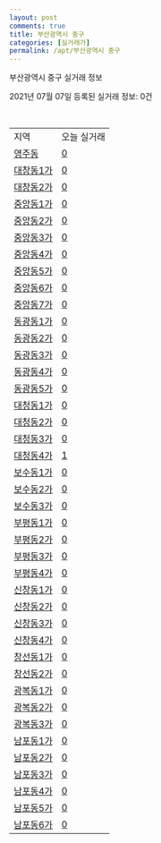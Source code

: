 ```yaml
---
layout: post
comments: true
title: 부산광역시 중구
categories: [실거래가]
permalink: /apt/부산광역시 중구
---
```


부산광역시 중구 실거래 정보

2021년 07월 07일 등록된 실거래 정보: 0건

<script type="text/javascript">
  google.charts.load('current', {'packages':['corechart']});
  google.charts.setOnLoadCallback(drawChart);

  function drawChart() {
    var data = google.visualization.arrayToDataTable([['거래일', '매매', '전월세', '전매'], ['20-07', 18, 7, 1], ['20-08', 30, 17, 0], ['20-09', 31, 12, 0], ['20-10', 41, 16, 1], ['20-11', 36, 13, 2], ['20-12', 50, 16, 3], ['21-01', 31, 16, 3], ['21-02', 27, 19, 3], ['21-03', 30, 19, 5], ['21-04', 40, 15, 12], ['21-05', 41, 8, 19], ['21-06', 19, 24, 5], ['21-07', 1, 2, 0]]);

    var options = {
      title: '최근 유형별 거래량 추이',
      legend: { position: 'bottom' }
    };

    var chart = new google.visualization.LineChart(document.getElementById('columnchart_material'));
    chart.draw(data, (options));
  }
</script>

<div id="columnchart_material" style="width: 95%; margin-left: -35px"></div>
<br>
<table class="sortable">
  <tr>
    <td>지역</td>
    <td>오늘 실거래</td>
  </tr>

  
  <tr class="item">
    <td><a href="부산광역시 중구 영주동">영주동</a></td>
    <td><a href="부산광역시 중구 영주동">0</a></td>
  </tr>
    

  <tr class="item">
    <td><a href="부산광역시 중구 대창동1가">대창동1가</a></td>
    <td><a href="부산광역시 중구 대창동1가">0</a></td>
  </tr>
    

  <tr class="item">
    <td><a href="부산광역시 중구 대창동2가">대창동2가</a></td>
    <td><a href="부산광역시 중구 대창동2가">0</a></td>
  </tr>
    

  <tr class="item">
    <td><a href="부산광역시 중구 중앙동1가">중앙동1가</a></td>
    <td><a href="부산광역시 중구 중앙동1가">0</a></td>
  </tr>
    

  <tr class="item">
    <td><a href="부산광역시 중구 중앙동2가">중앙동2가</a></td>
    <td><a href="부산광역시 중구 중앙동2가">0</a></td>
  </tr>
    

  <tr class="item">
    <td><a href="부산광역시 중구 중앙동3가">중앙동3가</a></td>
    <td><a href="부산광역시 중구 중앙동3가">0</a></td>
  </tr>
    

  <tr class="item">
    <td><a href="부산광역시 중구 중앙동4가">중앙동4가</a></td>
    <td><a href="부산광역시 중구 중앙동4가">0</a></td>
  </tr>
    

  <tr class="item">
    <td><a href="부산광역시 중구 중앙동5가">중앙동5가</a></td>
    <td><a href="부산광역시 중구 중앙동5가">0</a></td>
  </tr>
    

  <tr class="item">
    <td><a href="부산광역시 중구 중앙동6가">중앙동6가</a></td>
    <td><a href="부산광역시 중구 중앙동6가">0</a></td>
  </tr>
    

  <tr class="item">
    <td><a href="부산광역시 중구 중앙동7가">중앙동7가</a></td>
    <td><a href="부산광역시 중구 중앙동7가">0</a></td>
  </tr>
    

  <tr class="item">
    <td><a href="부산광역시 중구 동광동1가">동광동1가</a></td>
    <td><a href="부산광역시 중구 동광동1가">0</a></td>
  </tr>
    

  <tr class="item">
    <td><a href="부산광역시 중구 동광동2가">동광동2가</a></td>
    <td><a href="부산광역시 중구 동광동2가">0</a></td>
  </tr>
    

  <tr class="item">
    <td><a href="부산광역시 중구 동광동3가">동광동3가</a></td>
    <td><a href="부산광역시 중구 동광동3가">0</a></td>
  </tr>
    

  <tr class="item">
    <td><a href="부산광역시 중구 동광동4가">동광동4가</a></td>
    <td><a href="부산광역시 중구 동광동4가">0</a></td>
  </tr>
    

  <tr class="item">
    <td><a href="부산광역시 중구 동광동5가">동광동5가</a></td>
    <td><a href="부산광역시 중구 동광동5가">0</a></td>
  </tr>
    

  <tr class="item">
    <td><a href="부산광역시 중구 대청동1가">대청동1가</a></td>
    <td><a href="부산광역시 중구 대청동1가">0</a></td>
  </tr>
    

  <tr class="item">
    <td><a href="부산광역시 중구 대청동2가">대청동2가</a></td>
    <td><a href="부산광역시 중구 대청동2가">0</a></td>
  </tr>
    

  <tr class="item">
    <td><a href="부산광역시 중구 대청동3가">대청동3가</a></td>
    <td><a href="부산광역시 중구 대청동3가">0</a></td>
  </tr>
    

  <tr class="item">
    <td><a href="부산광역시 중구 대청동4가">대청동4가</a></td>
    <td><a href="부산광역시 중구 대청동4가">1</a></td>
  </tr>
    

  <tr class="item">
    <td><a href="부산광역시 중구 보수동1가">보수동1가</a></td>
    <td><a href="부산광역시 중구 보수동1가">0</a></td>
  </tr>
    

  <tr class="item">
    <td><a href="부산광역시 중구 보수동2가">보수동2가</a></td>
    <td><a href="부산광역시 중구 보수동2가">0</a></td>
  </tr>
    

  <tr class="item">
    <td><a href="부산광역시 중구 보수동3가">보수동3가</a></td>
    <td><a href="부산광역시 중구 보수동3가">0</a></td>
  </tr>
    

  <tr class="item">
    <td><a href="부산광역시 중구 부평동1가">부평동1가</a></td>
    <td><a href="부산광역시 중구 부평동1가">0</a></td>
  </tr>
    

  <tr class="item">
    <td><a href="부산광역시 중구 부평동2가">부평동2가</a></td>
    <td><a href="부산광역시 중구 부평동2가">0</a></td>
  </tr>
    

  <tr class="item">
    <td><a href="부산광역시 중구 부평동3가">부평동3가</a></td>
    <td><a href="부산광역시 중구 부평동3가">0</a></td>
  </tr>
    

  <tr class="item">
    <td><a href="부산광역시 중구 부평동4가">부평동4가</a></td>
    <td><a href="부산광역시 중구 부평동4가">0</a></td>
  </tr>
    

  <tr class="item">
    <td><a href="부산광역시 중구 신창동1가">신창동1가</a></td>
    <td><a href="부산광역시 중구 신창동1가">0</a></td>
  </tr>
    

  <tr class="item">
    <td><a href="부산광역시 중구 신창동2가">신창동2가</a></td>
    <td><a href="부산광역시 중구 신창동2가">0</a></td>
  </tr>
    

  <tr class="item">
    <td><a href="부산광역시 중구 신창동3가">신창동3가</a></td>
    <td><a href="부산광역시 중구 신창동3가">0</a></td>
  </tr>
    

  <tr class="item">
    <td><a href="부산광역시 중구 신창동4가">신창동4가</a></td>
    <td><a href="부산광역시 중구 신창동4가">0</a></td>
  </tr>
    

  <tr class="item">
    <td><a href="부산광역시 중구 창선동1가">창선동1가</a></td>
    <td><a href="부산광역시 중구 창선동1가">0</a></td>
  </tr>
    

  <tr class="item">
    <td><a href="부산광역시 중구 창선동2가">창선동2가</a></td>
    <td><a href="부산광역시 중구 창선동2가">0</a></td>
  </tr>
    

  <tr class="item">
    <td><a href="부산광역시 중구 광복동1가">광복동1가</a></td>
    <td><a href="부산광역시 중구 광복동1가">0</a></td>
  </tr>
    

  <tr class="item">
    <td><a href="부산광역시 중구 광복동2가">광복동2가</a></td>
    <td><a href="부산광역시 중구 광복동2가">0</a></td>
  </tr>
    

  <tr class="item">
    <td><a href="부산광역시 중구 광복동3가">광복동3가</a></td>
    <td><a href="부산광역시 중구 광복동3가">0</a></td>
  </tr>
    

  <tr class="item">
    <td><a href="부산광역시 중구 남포동1가">남포동1가</a></td>
    <td><a href="부산광역시 중구 남포동1가">0</a></td>
  </tr>
    

  <tr class="item">
    <td><a href="부산광역시 중구 남포동2가">남포동2가</a></td>
    <td><a href="부산광역시 중구 남포동2가">0</a></td>
  </tr>
    

  <tr class="item">
    <td><a href="부산광역시 중구 남포동3가">남포동3가</a></td>
    <td><a href="부산광역시 중구 남포동3가">0</a></td>
  </tr>
    

  <tr class="item">
    <td><a href="부산광역시 중구 남포동4가">남포동4가</a></td>
    <td><a href="부산광역시 중구 남포동4가">0</a></td>
  </tr>
    

  <tr class="item">
    <td><a href="부산광역시 중구 남포동5가">남포동5가</a></td>
    <td><a href="부산광역시 중구 남포동5가">0</a></td>
  </tr>
    

  <tr class="item">
    <td><a href="부산광역시 중구 남포동6가">남포동6가</a></td>
    <td><a href="부산광역시 중구 남포동6가">0</a></td>
  </tr>
    


</table>


    